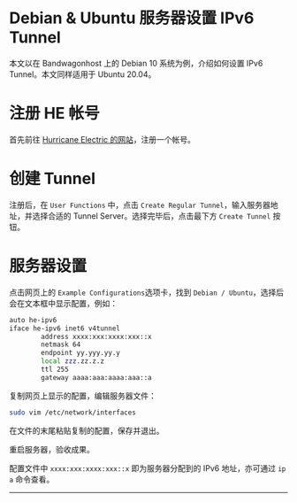 # Debian & Ubuntu 服务器设置 IPv6 Tunnel

本文以在 Bandwagonhost 上的 Debian 10 系统为例，介绍如何设置 IPv6 Tunnel。本文同样适用于 Ubuntu 20.04。

# **注册 HE 帐号**

首先前往 [Hurricane Electric 的网站](https://tunnelbroker.net/)，注册一个帐号。

# **创建 Tunnel**

注册后，在 `User Functions` 中，点击 `Create Regular Tunnel`，输入服务器地址，并选择合适的 Tunnel Server。选择完毕后，点击最下方 `Create Tunnel` 按钮。

# **服务器设置**

点击网页上的 `Example Configurations`选项卡，找到 `Debian / Ubuntu`，选择后会在文本框中显示配置，例如：

```bash
auto he-ipv6
iface he-ipv6 inet6 v4tunnel
        address xxxx:xxx:xxxx:xxx::x
        netmask 64
        endpoint yy.yyy.yy.y
        local zzz.zz.z.z
        ttl 255
        gateway aaaa:aaa:aaaa:aaa::a

```

复制网页上显示的配置，编辑服务器文件：

```bash
sudo vim /etc/network/interfaces

```

在文件的末尾粘贴复制的配置，保存并退出。

重启服务器，验收成果。

配置文件中 `xxxx:xxx:xxxx:xxx::x` 即为服务器分配到的 IPv6 地址，亦可通过 `ip a` 命令查看。

---